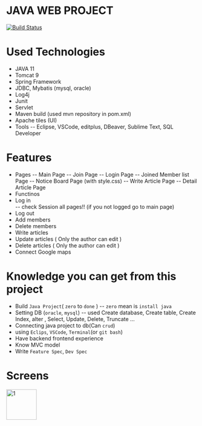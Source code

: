 # JAVA WEB PROJECT

[![Build Status](https://travis-ci.org/joemccann/dillinger.svg?branch=master)](https://travis-ci.org/joemccann/dillinger)

# Used Technologies
  - JAVA 11
  - Tomcat 9
  - Spring Framework
  - JDBC, Mybatis (mysql, oracle)
  - Log4j
  - Junit
  - Servlet
  - Maven build (used mvn repository in pom.xml)
  - Apache tiles (UI)
  - Tools
  -- Eclipse, VSCode, editplus, DBeaver, Sublime Text, SQL Developer
  
# Features
  - Pages
  -- Main Page
  -- Join Page
  -- Login Page 
  -- Joined Member list Page
  -- Notice Board Page (with style.css)
  -- Write Article Page
  -- Detail Article Page
  - Functinos
  - Log in  
   -- check Session all pages!! (if you not logged go to main page)
  - Log out  
  - Add members
  - Delete members
  - Write articles
  - Update articles ( Only the author can edit )
  - Delete articles ( Only the author can edit )
  - Connect Google maps

# Knowledge you can get from this project
  - Build `Java Project`( `zero` to `done` )
  -- `zero` mean is `install java` 
  - Setting DB (`oracle`, `mysql`)
  -- used Create database, Create table, Create Index, alter , Select, Update, Delete, Truncate ...
  - Connecting java project to db(Can `crud`)
  - using `Eclips`, `VSCode`, `Terminal`(or `git bash`)
  - Have backend frontend experience
  - Know MVC model
  - Write `Feature Spec`, `Dev Spec`

# Screens
<img width="80" alt="1" src="https://user-images.githubusercontent.com/11939841/97976068-7322ca00-1e0d-11eb-8dfc-4a8dc740ec3a.png">
